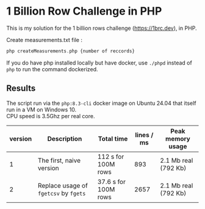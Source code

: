 # 1 Billion Row Challenge in PHP

This is my solution for the 1 billion rows challenge (https://1brc.dev), in PHP.

Create measurements.txt file : 
```php
php createMeasurements.php {number of reccords}
```

If you do have php installed locally but have docker, use `./phpd` instead of `php` to run the command dockerized.

## Results

The script run via the `php:8.3-cli` docker image on Ubuntu 24.04 that itself run in a VM on Windows 10.  
CPU speed is 3.5Ghz per real core.

| version | Description                         | Total time           | lines / ms | Peak memory usage    |
|---------|-------------------------------------|----------------------|------------|----------------------|
| 1       | The first, naive version            | 112 s for 100M rows  | 893        | 2.1 Mb real (792 Kb) |
| 2       | Replace usage of `fgetcsv` by `fgets` | 37.6 s for 100M rows | 2657       | 2.1 Mb real (792 Kb)        |
